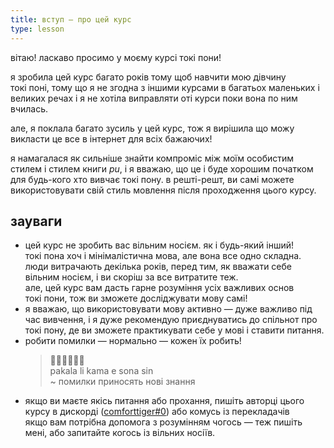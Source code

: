 ```yaml
---
title: вступ — про цей курс
type: lesson
---
```

вітаю! ласкаво просимо у моєму курсі токі пони!

я зробила цей курс багато років тому щоб навчити мою дівчину токі поні, тому що я не згодна з іншими курсами в багатьох маленьких і великих речах і я не хотіла виправляти оті курси поки вона по ним вчилась.

але, я поклала багато зусиль у цей курс, тож я вирішила що можу викласти це все в інтернет для всіх бажаючих!

я намагалася як сильніше знайти компроміс між моїм особистим стилем і стилем книги *pu*, і я вважаю, що це і буде хорошим початком для будь-кого хто вивчає токі пону. в решті-решт, ви самі можете використовувати свій стиль мовлення після проходження цього курсу.

## зауваги
- цей курс не зробить вас вільним носієм. як і будь-який інший! токі пона хоч і мінімалістична мова, але вона все одно складна. люди витрачають декілька років, перед тим, як вважати себе вільним носієм, і ви скоріш за все витратите теж. \
але, цей курс вам дасть гарне розуміння усіх важливих основ токі пони, тож ви зможете досліджувати мову самі!
- я вважаю, що використовувати мову активно — дуже важливо під час вивчення, і я дуже рекомендую приєднуватись до спільнот про токі пону, де ви зможете практикувати себе у мові і ставити питання.
- робити помилки — нормально — кожен їх робить!
    > 󱥈󱤧󱤖󱤉󱥡󱥝 \
    > pakala li kama e sona sin \
    > ~ помилки приносять нові знання
- якщо ви маєте якісь питання або прохання, пишіть авторці цього курсу в дискорді ([comforttiger#0](https://discord.com/users/152843864342790145)) або комусь із перекладачів \
якщо вам потрібна допомога з розумінням чогось — теж пишіть мені, або запитайте когось із вільних носіїв.
